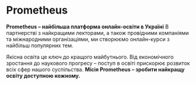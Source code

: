 # Prometheus

**Prometheus – найбільша платформа онлайн-освіти в Україні**
В партнерстві з найкращими лекторами, а також провідними компаніями та міжнародними організаціями, ми створюємо онлайн-курси з найбільш популярних тем.

Якісна освіта це ключ до кращого майбутнього. Від економічного зростання до наукового прогресу – поступ в освіті прискорює розвиток всіх сфер нашого суспільства.
**Місія Prometheus – зробити найкращу освіту доступною кожному.**